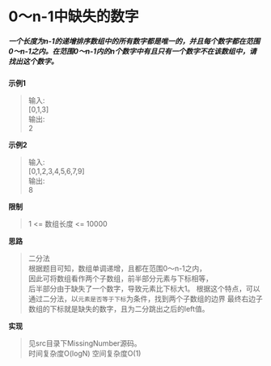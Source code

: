 #  0～n-1中缺失的数字

##### 一个长度为n-1的递增排序数组中的所有数字都是唯一的，并且每个数字都在范围0～n-1之内。在范围0～n-1内的n个数字中有且只有一个数字不在该数组中，请找出这个数字。

**示例1**
> 输入:   
> [0,1,3]   
> 输出:    
> 2

**示例2**
> 输入:    
> [0,1,2,3,4,5,6,7,9]   
> 输出:    
> 8

**限制**
> 1 <= 数组长度 <= 10000

**思路**
> 二分法   
> 根据题目可知，数组单调递增，且都在范围0～n-1之内，   
> 因此可将数组看作两个子数组，前半部分元素与下标相等，   
> 后半部分由于缺失了一个数字，导致元素比下标大1。
> 根据这个特点，可以通过二分法，以`元素是否等于下标`为条件，找到两个子数组的边界
> 最终右边子数组的下标就是缺失的数字，且为二分跳出之后的left值。

**实现**
> 见src目录下MissingNumber源码。   
> 时间复杂度O(logN)  空间复杂度O(1)   